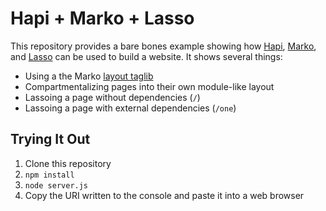 # Hapi + Marko + Lasso

This repository provides a bare bones example showing how [Hapi][hapi],
[Marko][marko], and [Lasso][lasso] can be used to build a website. It shows
several things:

+ Using a the Marko [layout taglib][layoutlib]
+ Compartmentalizing pages into their own module-like layout
+ Lassoing a page without dependencies (`/`)
+ Lassoing a page with external dependencies (`/one`)

[hapi]: http://hapijs.com/
[marko]: http://markojs.com/
[lasso]: https://github.com/lasso-js/lasso
[layoutlib]: http://markojs.com/docs/marko/layout-taglib/

## Trying It Out

1. Clone this repository
2. `npm install`
3. `node server.js`
4. Copy the URI written to the console and paste it into a web browser
